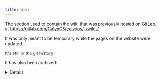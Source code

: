 ```yaml
---
title: Wiki
---
```


The section used to contain the wiki that was previously hosted on GitLab, at <https://gitlab.com/CalyxOS/calyxos/-/wikis/>

It was only meant to be temporary while the pages on the website were updated.

It's still in the [git history](https://gitlab.com/CalyxOS/calyxos.org/-/tree/1ad33fb1519042bc40001c15261132aa6246074b/pages/wiki)


It has also been archived:
<details>
* <https://web.archive.org/web/20210629134248/https://calyxos.org/wiki/>
* <http://archive.today/2021.06.29-135126/https://calyxos.org/wiki/>
</details>